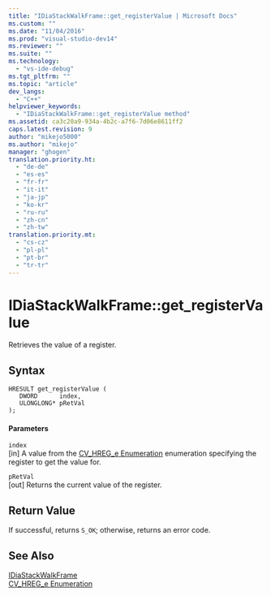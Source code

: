 ```yaml
---
title: "IDiaStackWalkFrame::get_registerValue | Microsoft Docs"
ms.custom: ""
ms.date: "11/04/2016"
ms.prod: "visual-studio-dev14"
ms.reviewer: ""
ms.suite: ""
ms.technology: 
  - "vs-ide-debug"
ms.tgt_pltfrm: ""
ms.topic: "article"
dev_langs: 
  - "C++"
helpviewer_keywords: 
  - "IDiaStackWalkFrame::get_registerValue method"
ms.assetid: ca3c20a9-934a-4b2c-a7f6-7d06e8611ff2
caps.latest.revision: 9
author: "mikejo5000"
ms.author: "mikejo"
manager: "ghogen"
translation.priority.ht: 
  - "de-de"
  - "es-es"
  - "fr-fr"
  - "it-it"
  - "ja-jp"
  - "ko-kr"
  - "ru-ru"
  - "zh-cn"
  - "zh-tw"
translation.priority.mt: 
  - "cs-cz"
  - "pl-pl"
  - "pt-br"
  - "tr-tr"
---
```

# IDiaStackWalkFrame::get_registerValue
Retrieves the value of a register.  
  
## Syntax  
  
```cpp#  
HRESULT get_registerValue (   
   DWORD      index,  
   ULONGLONG* pRetVal  
);  
```  
  
#### Parameters  
 `index`  
 [in] A value from the [CV_HREG_e Enumeration](../../debugger/debug-interface-access/cv-hreg-e.md) enumeration specifying the register to get the value for.  
  
 `pRetVal`  
 [out] Returns the current value of the register.  
  
## Return Value  
 If successful, returns `S_OK`; otherwise, returns an error code.  
  
## See Also  
 [IDiaStackWalkFrame](../../debugger/debug-interface-access/idiastackwalkframe.md)   
 [CV_HREG_e Enumeration](../../debugger/debug-interface-access/cv-hreg-e.md)